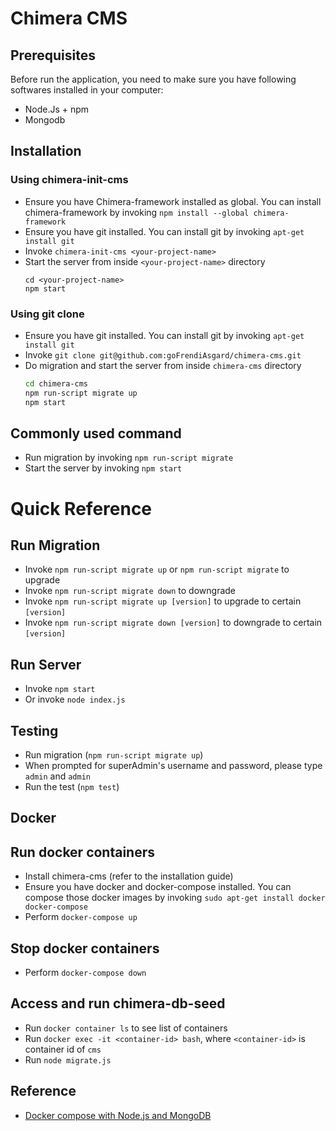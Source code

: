 # Chimera CMS

## Prerequisites
Before run the application, you need to make sure you have following softwares installed in your computer:
* Node.Js + npm
* Mongodb

## Installation

### Using chimera-init-cms 

* Ensure you have Chimera-framework installed as global. You can install chimera-framework by invoking `npm install --global chimera-framework`
* Ensure you have git installed. You can install git by invoking `apt-get install git`
* Invoke `chimera-init-cms <your-project-name>`
* Start the server from inside `<your-project-name>` directory
  ```
  cd <your-project-name>
  npm start
  ```

### Using git clone

* Ensure you have git installed. You can install git by invoking `apt-get install git`
* Invoke `git clone git@github.com:goFrendiAsgard/chimera-cms.git`
* Do migration and start the server from inside `chimera-cms` directory
  ```bash
  cd chimera-cms
  npm run-script migrate up
  npm start
  ```

## Commonly used command
* Run migration by invoking `npm run-script migrate`
* Start the server by invoking `npm start`

# Quick Reference

## Run Migration
* Invoke `npm run-script migrate up` or `npm run-script migrate` to upgrade 
* Invoke `npm run-script migrate down` to downgrade 
* Invoke `npm run-script migrate up [version]` to upgrade to certain `[version]`
* Invoke `npm run-script migrate down [version]` to downgrade to certain `[version]`

## Run Server
* Invoke `npm start`
* Or invoke `node index.js`

## Testing
* Run migration (`npm run-script migrate up`)
* When prompted for superAdmin's username and password, please type `admin` and `admin`
* Run the test (`npm test`)

## Docker

## Run docker containers
* Install chimera-cms (refer to the installation guide)
* Ensure you have docker and docker-compose installed. You can compose those docker images by invoking `sudo apt-get install docker docker-compose`
* Perform `docker-compose up`

## Stop docker containers
* Perform `docker-compose down`

## Access and run chimera-db-seed
* Run `docker container ls` to see list of containers
* Run `docker exec -it <container-id> bash`, where `<container-id>` is container id of `cms`
* Run `node migrate.js`

## Reference
* [Docker compose with Node.js and MongoDB](https://medium.com/@kahana.hagai/docker-compose-with-node-js-and-mongodb-dbdadab5ce0a)